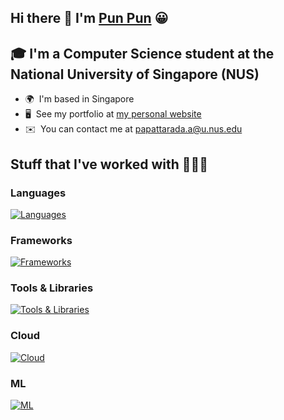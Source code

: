 ## Hi there 👋  I'm [Pun Pun](https://punpun1643.tech) 😀


## 🎓 I'm a Computer Science student at the National University of Singapore (NUS)

* 🌍  I'm based in Singapore
* 🖥️  See my portfolio at [my personal website](https://punpun1643.tech)
* ✉️  You can contact me at [papattarada.a@u.nus.edu](mailto:papattarada.a@u.nus.edu)

## Stuff that I've worked with 👩🏻‍💻
### Languages
[![Languages](https://skillicons.dev/icons?i=ts,cpp,java,python)](https://skillicons.dev)

### Frameworks
[![Frameworks](https://skillicons.dev/icons?i=nextjs,redux,vue,nodejs,express)](https://skillicons.dev)

### Tools & Libraries
[![Tools & Libraries](https://skillicons.dev/icons?i=tailwind,gitlab,docker,postgres,sqlite,pug,redis,sequelize,mongodb)](https://skillicons.dev)

### Cloud
[![Cloud](https://skillicons.dev/icons?i=aws)](https://skillicons.dev)

### ML
[![ML](https://skillicons.dev/icons?i=tensorflow)](https://skillicons.dev)
